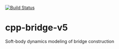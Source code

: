 [![Build Status](https://travis-ci.org/amidukr/cpp-bridge-v5.svg?branch=master)](https://travis-ci.org/amidukr/cpp-bridge-v5)

# cpp-bridge-v5
Soft-body dynamics modeling of bridge construction

